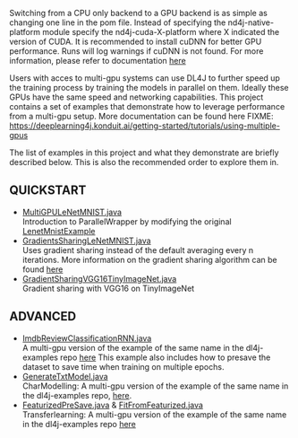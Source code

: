 Switching from a CPU only backend to a GPU backend is as simple as changing one line in the pom file. Instead of specifying the nd4j-native-platform module specify the nd4j-cuda-X-platform where X indicated the version of CUDA. It is recommended to install cuDNN for better GPU performance. Runs will log warnings if cuDNN is not found. For more information, please refer to documentation [here](https://deeplearning4j.org/docs/latest/deeplearning4j-config-cudnn)

Users with acces to multi-gpu systems can use DL4J to further speed up the training process by training the models in parallel on them. Ideally these GPUs have the same speed and networking capabilities. This project contains a set of examples that demonstrate how to leverage performance from a multi-gpu setup. More documentation can be found here FIXME: https://deeplearning4j.konduit.ai/getting-started/tutorials/using-multiple-gpus

The list of examples in this project and what they demonstrate are briefly described below. This is also the recommended order to explore them in.

## QUICKSTART
* [MultiGPULeNetMNIST.java](./src/main/java/org/deeplearning4j/examples/multigpu/quickstart/MultiGPULeNetMNIST.java)  
Introduction to ParallelWrapper by modifying the original [LenetMnistExample](./../dl4j-examples/src/main/java/org/deeplearning4j/examples/quickstart/modeling/convolution/LeNetMNIST.java)
* [GradientsSharingLeNetMNIST.java](./src/main/java/org/deeplearning4j/examples/multigpu/quickstart/GradientsSharingLeNetMNIST.java)  
Uses gradient sharing instead of the default averaging every n iterations. More information on the gradient sharing algorithm can be found [here](https://deeplearning4j.konduit.ai/distributed-deep-learning/intro)
* [GradientSharingVGG16TinyImageNet.java](./src/main/java/org/deeplearning4j/examples/multigpu/quickstart/GradientSharingVGG16TinyImageNet.java)  
Gradient sharing with VGG16 on TinyImageNet

## ADVANCED
* [ImdbReviewClassificationRNN.java](./src/main/java/org/deeplearning4j/examples/multigpu/advanced/w2vsentiment/ImdbReviewClassificationRNN.java)  
A multi-gpu version of the example of the same name in the dl4j-examples repo [here](./../dl4j-examples//src/main/java/org/deeplearning4j/examples/advanced/modelling/textclassification/pretrainedword2vec/ImdbReviewClassificationRNN.java) This example also includes how to presave the dataset to save time when training on multiple epochs.
* [GenerateTxtModel.java](./src/main/java/org/deeplearning4j/examples/multigpu/advanced/charmodelling/GenerateTxtModel.java)  
CharModelling: A multi-gpu version of the example of the same name in the dl4j-examples repo, [here](./../dl4j-examples/src/main/java/org/deeplearning4j/examples/advanced/modelling/charmodelling/generatetext/GenerateTxtModel.java).
* [FeaturizedPreSave.java](./src/main/java/org/deeplearning4j/examples/multigpu/advanced/transferlearning/vgg16/FeaturizedPreSave.java) & [FitFromFeaturized.java](./src/main/java/org/deeplearning4j/examples/multigpu/advanced/transferlearning/vgg16/FitFromFeaturized.java)  
Transferlearning: A multi-gpu version of the example of the same name in the dl4j-examples repo [here](./../dl4j-examples/src/main/java/org/deeplearning4j/examples/advanced/features/transferlearning/editlastlayer/presave)


